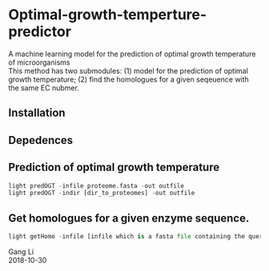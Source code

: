 # Optimal-growth-temperture-predictor
A machine learning model for the prediction of optimal growth temperature of microorganisms<br/>
This method has two submodules: (1) model for the prediction of optimal growth temperature; (2) find the homologues for a given seqeuence with the same EC nubmer. 

## Installation

## Depedences


## Prediction of optimal growth temperature
```python
light predOGT -infile proteome.fasta -out outfile
light predOGT -indir [dir_to_proteomes] -out outfile
```

## Get homologues for a given enzyme sequence.
```python
light getHomo -infile [infile which is a fasta file containing the query sequence] -ec [EC number] -out oufile
```

Gang Li<br/>
2018-10-30
